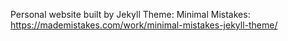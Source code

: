 Personal website built by Jekyll
Theme: Minimal Mistakes: https://mademistakes.com/work/minimal-mistakes-jekyll-theme/
